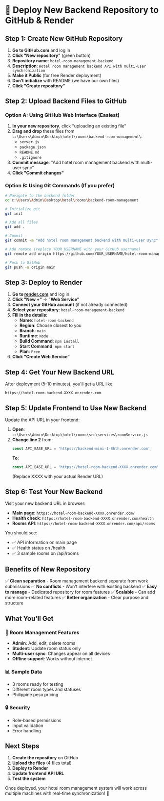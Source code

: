# 🚀 Deploy New Backend Repository to GitHub & Render

## Step 1: Create New GitHub Repository

1. **Go to GitHub.com** and log in
2. **Click "New repository"** (green button)
3. **Repository name**: `hotel-room-management-backend`
4. **Description**: `Hotel room management backend API with multi-user synchronization`
5. **Make it Public** (for free Render deployment)
6. **Don't initialize** with README (we have our own files)
7. **Click "Create repository"**

## Step 2: Upload Backend Files to GitHub

### Option A: Using GitHub Web Interface (Easiest)

1. **In your new repository**, click "uploading an existing file"
2. **Drag and drop** these files from `c:\Users\Admin\Desktop\hotel\rooms\backend-room-management\`:
   - `server.js`
   - `package.json` 
   - `README.md`
   - `.gitignore`
3. **Commit message**: "Add hotel room management backend with multi-user sync"
4. **Click "Commit changes"**

### Option B: Using Git Commands (If you prefer)

```bash
# Navigate to the backend folder
cd c:\Users\Admin\Desktop\hotel\rooms\backend-room-management

# Initialize git
git init

# Add all files
git add .

# Commit
git commit -m "Add hotel room management backend with multi-user sync"

# Add remote (replace YOUR_USERNAME with your GitHub username)
git remote add origin https://github.com/YOUR_USERNAME/hotel-room-management-backend.git

# Push to GitHub
git push -u origin main
```

## Step 3: Deploy to Render

1. **Go to [render.com](https://render.com)** and log in
2. **Click "New +"** → **"Web Service"**
3. **Connect your GitHub account** (if not already connected)
4. **Select your repository**: `hotel-room-management-backend`
5. **Fill in the details**:
   - **Name**: `hotel-room-backend`
   - **Region**: Choose closest to you
   - **Branch**: `main`
   - **Runtime**: `Node`
   - **Build Command**: `npm install`
   - **Start Command**: `npm start`
   - **Plan**: `Free`
6. **Click "Create Web Service"**

## Step 4: Get Your New Backend URL

After deployment (5-10 minutes), you'll get a URL like:
```
https://hotel-room-backend-XXXX.onrender.com
```

## Step 5: Update Frontend to Use New Backend

Update the API URL in your frontend:

1. **Open**: `c:\Users\Admin\Desktop\hotel\rooms\src\services\roomService.js`
2. **Change line 2** from:
   ```javascript
   const API_BASE_URL = 'https://backend-mini-1-8hth.onrender.com';
   ```
   **To**:
   ```javascript
   const API_BASE_URL = 'https://hotel-room-backend-XXXX.onrender.com';
   ```
   (Replace XXXX with your actual Render URL)

## Step 6: Test Your New Backend

Visit your new backend URL in browser:
- **Main page**: `https://hotel-room-backend-XXXX.onrender.com/`
- **Health check**: `https://hotel-room-backend-XXXX.onrender.com/health`
- **Rooms API**: `https://hotel-room-backend-XXXX.onrender.com/api/rooms`

You should see:
- ✅ API information on main page
- ✅ Health status on /health
- ✅ 3 sample rooms on /api/rooms

## Benefits of New Repository

✅ **Clean separation** - Room management backend separate from work submissions
✅ **No conflicts** - Won't interfere with existing backend
✅ **Easy to manage** - Dedicated repository for room features
✅ **Scalable** - Can add more room-related features
✅ **Better organization** - Clear purpose and structure

## What You'll Get

### 🏨 **Room Management Features**
- **Admin**: Add, edit, delete rooms
- **Student**: Update room status only
- **Multi-user sync**: Changes appear on all devices
- **Offline support**: Works without internet

### 📊 **Sample Data**
- 3 rooms ready for testing
- Different room types and statuses
- Philippine peso pricing

### 🔒 **Security**
- Role-based permissions
- Input validation
- Error handling

## Next Steps

1. **Create the repository** on GitHub
2. **Upload the files** (4 files total)
3. **Deploy to Render**
4. **Update frontend API URL**
5. **Test the system**

Once deployed, your hotel room management system will work across multiple machines with real-time synchronization! 🎉
